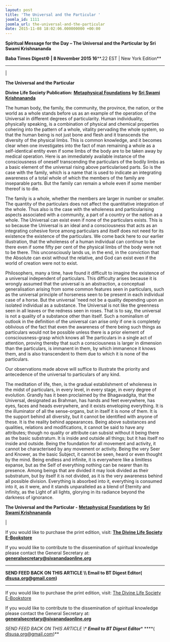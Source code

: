```yaml
---
layout: post
title: 'The Universal and the Particular '
joomla_id: 1111
joomla_url: the-universal-and-the-particular
date: 2015-11-08 18:02:06.000000000 +00:00
---
```

  

















































**Spiritual Message for the Day – The Universal and the Particular by Sri Swami Krishnananda**

 **Baba Times Digest© | 8 November 2015 16****.22 EST | New York Edition**

* * *

| 

**The Universal and the Particular**

**Divine Life Society Publication:** [**Metaphysical Foundations**](http://www.swami-krishnananda.org/life/life_02.html) **by** [**Sri Swami Krishnananda**](http://www.dlshq.org/saints/krishnananda.htm)

The human body, the family, the community, the province, the nation, or the world as a whole stands before us as an example of the operation of the Universal in different degrees of particularity. Human individuality, physically speaking, is a combination of physical and chemical properties cohering into the pattern of a whole, vitality pervading the whole system, so that the human being is not just bone and flesh and it transcends the diversity of the physical limbs. This is common knowledge, and it becomes clear when one investigates into the fact of man remaining a whole as a self-identical entity even if some limbs of the body are to be taken away by medical operation. Here is an immediately available instance of the consciousness of oneself transcending the particulars of the bodily limbs as a basic element of the universal rising above particularised parts. So is the case with the family, which is a name that is used to indicate an integrating awareness of a total whole of which the members of the family are inseparable parts. But the family can remain a whole even if some member thereof is to die.

The family is a whole, whether the members are larger in number or smaller. The quantity of the particulars does not affect the quantitative integration of the whole. Thus also is the case with the wholeness and particularising aspects associated with a community, a part of a country or the nation as a whole. The Universal can exist even if none of the particulars exists. This is so because the Universal is an ideal and a consciousness that acts as an integrating cohesive force among particulars and itself does not need for its existence the existence of the particulars. We come back here to our earlier illustration, that the wholeness of a human individual can continue to be there even if some fifty per cent of the physical limbs of the body were not to be there. This unconsciously lands us, in the end, in the conviction that the Absolute can exist without the relative, and God can exist even if the world of creation were not to exist.

Philosophers, many a time, have found it difficult to imagine the existence of a universal independent of particulars. This difficulty arises because it is wrongly assumed that the universal is an abstraction, a conceptual generalisation arising from some common features seen in particulars, such as the universal principle of horseness seen to be present in each individual case of a horse. But the universal 'need not be a quality depending upon an isolated individual as a substance. The Universal is not like the greenness seen in all leaves or the redness seen in roses. That is to say, the universal is not a quality of a substance other than itself. Such a nominalism of outlook in the definition of the universal can arise only if one is completely oblivious of the fact that even the awareness of there being such things as particulars would not be possible unless there is a prior element of consciousness-grasp which knows all 1he particulars in a single act of attention, proving thereby that such a consciousness is larger in dimension than the particulars, is immanent in them, by which immanence it knows them, and is also transcendent to them due to which it is none of the particulars.

Our observations made above will suffice to illustrate the priority and antecedence of the universal to particulars of any kind.

The meditation of life, then, is the gradual establishment of wholeness in the midst of particulars, in every level, in every stage, in every degree of evolution. Grandly has it been proclaimed by the Bhagavadgita, that the Universal, designated as Brahman, has hands and feet everywhere, has eyes, faces and heads everywhere, and it exists enveloping everything. It is the illuminator of all the sense-organs, but in itself it is none of them. It is the support behind all diversity, but it cannot be identified with anyone of these. It is the reality behind appearances. Being above substances and qualities, relations and modifications, it cannot be said to have any attributes; though no quality or attribute can subsist without it being there as the basic substratum. It is inside and outside all things; but it has itself no inside and outside. Being the foundation for all movement and activity, it cannot be characterised by any movement or activity. Being the very Seer and Knower, as the basic Subject, it cannot be seen, heard or even thought by the mind. Being endless and infinite, it is everywhere like a limitless expanse, but as the Self of everything nothing can be nearer than its presence. Among beings that are divided it may look divided as their substratum, but by itself it is not divided, as it is the very awareness behind all possible division. Everything is absorbed into it, everything is consumed into it, as it were, and it stands unparalleled as a blend of Eternity and infinity, as the Light of all lights, glorying in its radiance beyond the darkness of ignorance.



**The Universal and the Particular -** [**Metaphysical Foundations**](http://www.swami-krishnananda.org/life/life_02.html) **by** [**Sri Swami Krishnananda**](http://www.dlshq.org/saints/krishnananda.htm)

 |



If you would like to purchase the print edition, visit: **[The Divine Life Society E-Bookstore](http://www.dlshq.org/download/download.htm)**

If you would like to contribute to the dissemination of spiritual knowledge please contact the General Secretary at: [](mailto:%20%3Cscript%20type=%27text/javascript%27%3E%20%3C%21--%20var%20prefix%20=%20%27ma%27%20+%20%27il%27%20+%20%27to%27;%20var%20path%20=%20%27hr%27%20+%20%27ef%27%20+%20%27=%27;%20var%20addy57016%20=%20%27generalsecretary%27%20+%20%27@%27;%20addy57016%20=%20addy57016%20+%20%27sivanandaonline%27%20+%20%27.%27%20+%20%27org%27;%20document.write%28%27%3Ca%20%27%20+%20path%20+%20%27%5C%27%27%20+%20prefix%20+%20%27:%27%20+%20addy57016%20+%20%27%5C%27%3E%27%29;%20document.write%28addy57016%29;%20document.write%28%27%3C%5C/a%3E%27%29;%20//--%3E%5Cn%20%3C/script%3E%3Cscript%20type=%27text/javascript%27%3E%20%3C%21--%20document.write%28%27%3Cspan%20style=%5C%27display:%20none;%5C%27%3E%27%29;%20//--%3E%20%3C/script%3EThis%20email%20address%20is%20being%20protected%20from%20spambots.%20You%20need%20JavaScript%20enabled%20to%20view%20it.%20%3Cscript%20type=%27text/javascript%27%3E%20%3C%21--%20document.write%28%27%3C/%27%29;%20document.write%28%27span%3E%27%29;%20//--%3E%20%3C/script%3E?subject=Contribution%20to%20Dissemination%20of%20Spiritual%20Knowledge) **generalsecretary@sivanandaonline.org**

****

**SEND FEED BACK ON THIS ARTICLE \\\ Email to BT Digest Editor[](mailto:%20%3Cscript%20type=%27text/javascript%27%3E%20%3C%21--%20var%20prefix%20=%20%27ma%27%20+%20%27il%27%20+%20%27to%27;%20var%20path%20=%20%27hr%27%20+%20%27ef%27%20+%20%27=%27;%20var%20addy72654%20=%20%27dlsusa.org%27%20+%20%27@%27;%20addy72654%20=%20addy72654%20+%20%27gmail%27%20+%20%27.%27%20+%20%27com%27;%20document.write%28%27%3Ca%20%27%20+%20path%20+%20%27%5C%27%27%20+%20prefix%20+%20%27:%27%20+%20addy72654%20+%20%27%5C%27%3E%27%29;%20document.write%28addy72654%29;%20document.write%28%27%3C%5C/a%3E%27%29;%20//--%3E%5Cn%20%3C/script%3E%3Cscript%20type=%27text/javascript%27%3E%20%3C%21--%20document.write%28%27%3Cspan%20style=%5C%27display:%20none;%5C%27%3E%27%29;%20//--%3E%20%3C/script%3EThis%20email%20address%20is%20being%20protected%20from%20spambots.%20You%20need%20JavaScript%20enabled%20to%20view%20it.%20%3Cscript%20type=%27text/javascript%27%3E%20%3C%21--%20document.write%28%27%3C/%27%29;%20document.write%28%27span%3E%27%29;%20//--%3E%20%3C/script%3E?subject=DLS%20Posts)( [dlsusa.org@gmail.com](mailto:dlsusa.org@gmail.com))**



* * *



  

If you would like to purchase the print edition, visit: [The Divine Life Society E-Bookstore](http://www.dlshq.org/download/download.htm)

If you would like to contribute to the dissemination of spiritual knowledge please contact the General Secretary at: **[generalsecretary@sivanandaonline.org](mailto:generalsecretary@sivanandaonline.org)**

**SEND FEED BACK ON THIS ARTICLE \\\**  **Email to BT Digest Editor**** [](mailto:%20%3Cscript%20type=%27text/javascript%27%3E%20%3C%21--%20var%20prefix%20=%20%27ma%27%20+%20%27il%27%20+%20%27to%27;%20var%20path%20=%20%27hr%27%20+%20%27ef%27%20+%20%27=%27;%20var%20addy72654%20=%20%27dlsusa.org%27%20+%20%27@%27;%20addy72654%20=%20addy72654%20+%20%27gmail%27%20+%20%27.%27%20+%20%27com%27;%20document.write%28%27%3Ca%20%27%20+%20path%20+%20%27%5C%27%27%20+%20prefix%20+%20%27:%27%20+%20addy72654%20+%20%27%5C%27%3E%27%29;%20document.write%28addy72654%29;%20document.write%28%27%3C%5C/a%3E%27%29;%20//--%3E%5Cn%20%3C/script%3E%3Cscript%20type=%27text/javascript%27%3E%20%3C%21--%20document.write%28%27%3Cspan%20style=%5C%27display:%20none;%5C%27%3E%27%29;%20//--%3E%20%3C/script%3EThis%20email%20address%20is%20being%20protected%20from%20spambots.%20You%20need%20JavaScript%20enabled%20to%20view%20it.%20%3Cscript%20type=%27text/javascript%27%3E%20%3C%21--%20document.write%28%27%3C/%27%29;%20document.write%28%27span%3E%27%29;%20//--%3E%20%3C/script%3E?subject=DLS%20Posts)****( [dlsusa.org@gmail.com](mailto:dlsusa.org@gmail.com))**  
